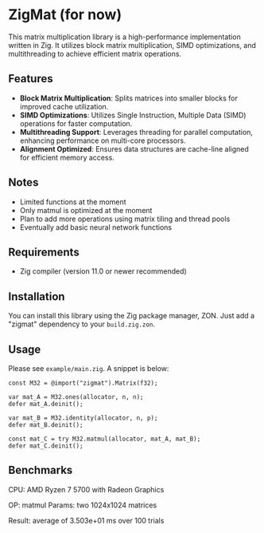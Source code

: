 # ZigMat (for now)

This matrix multiplication library is a high-performance implementation written in Zig. It utilizes block matrix multiplication, SIMD optimizations, and multithreading to achieve efficient matrix operations.

## Features

- **Block Matrix Multiplication**: Splits matrices into smaller blocks for improved cache utilization.
- **SIMD Optimizations**: Utilizes Single Instruction, Multiple Data (SIMD) operations for faster computation.
- **Multithreading Support**: Leverages threading for parallel computation, enhancing performance on multi-core processors.
- **Alignment Optimized**: Ensures data structures are cache-line aligned for efficient memory access.

## Notes

- Limited functions at the moment
- Only matmul is optimized at the moment
- Plan to add more operations using matrix tiling and thread pools
- Eventually add basic neural network functions

## Requirements

- Zig compiler (version 11.0 or newer recommended)

## Installation

You can install this library using the Zig package manager, ZON. Just add a "zigmat" dependency to your `build.zig.zon`.

## Usage

Please see `example/main.zig`. A snippet is below:

```zig
const M32 = @import("zigmat").Matrix(f32);

var mat_A = M32.ones(allocator, n, n);
defer mat_A.deinit();

var mat_B = M32.identity(allocator, n, p);
defer mat_B.deinit();

const mat_C = try M32.matmul(allocator, mat_A, mat_B);
defer mat_C.deinit();
```

## Benchmarks

CPU: AMD Ryzen 7 5700 with Radeon Graphics

OP: matmul
Params: two 1024x1024 matrices

Result: average of 3.503e+01 ms over 100 trials

